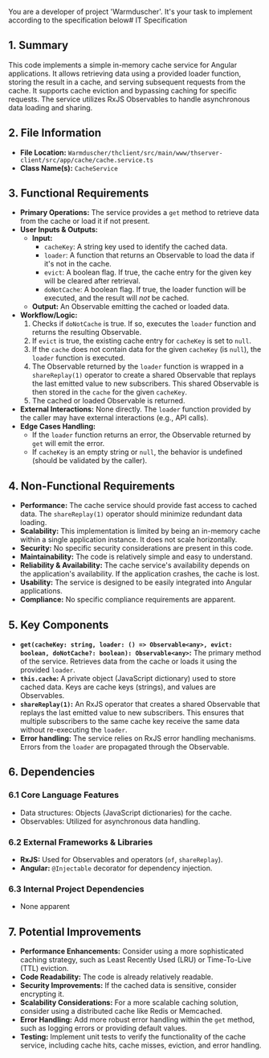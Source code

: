 You are a developer of project 'Warmduscher'. It's your task to implement according to the specification below# IT Specification

## 1. Summary

This code implements a simple in-memory cache service for Angular applications. It allows retrieving data using a provided loader function, storing the result in a cache, and serving subsequent requests from the cache.  It supports cache eviction and bypassing caching for specific requests. The service utilizes RxJS Observables to handle asynchronous data loading and sharing.

## 2. File Information

- **File Location:** `Warmduscher/thclient/src/main/www/thserver-client/src/app/cache/cache.service.ts`
- **Class Name(s):** `CacheService`

## 3. Functional Requirements

- **Primary Operations:** The service provides a `get` method to retrieve data from the cache or load it if not present.
- **User Inputs & Outputs:**
    - **Input:**
        - `cacheKey`: A string key used to identify the cached data.
        - `loader`: A function that returns an Observable to load the data if it's not in the cache.
        - `evict`: A boolean flag. If true, the cache entry for the given key will be cleared after retrieval.
        - `doNotCache`: A boolean flag. If true, the loader function will be executed, and the result will *not* be cached.
    - **Output:** An Observable emitting the cached or loaded data.
- **Workflow/Logic:**
    1. Checks if `doNotCache` is true. If so, executes the `loader` function and returns the resulting Observable.
    2. If `evict` is true, the existing cache entry for `cacheKey` is set to `null`.
    3. If the `cache` does not contain data for the given `cacheKey` (is `null`), the `loader` function is executed.
    4. The Observable returned by the `loader` function is wrapped in a `shareReplay(1)` operator to create a shared Observable that replays the last emitted value to new subscribers. This shared Observable is then stored in the `cache` for the given `cacheKey`.
    5. The cached or loaded Observable is returned.
- **External Interactions:** None directly.  The `loader` function provided by the caller may have external interactions (e.g., API calls).
- **Edge Cases Handling:**
    - If the `loader` function returns an error, the Observable returned by `get` will emit the error.
    - If `cacheKey` is an empty string or `null`, the behavior is undefined (should be validated by the caller).

## 4. Non-Functional Requirements

- **Performance:** The cache service should provide fast access to cached data.  The `shareReplay(1)` operator should minimize redundant data loading.
- **Scalability:**  This implementation is limited by being an in-memory cache within a single application instance.  It does not scale horizontally.
- **Security:** No specific security considerations are present in this code.
- **Maintainability:** The code is relatively simple and easy to understand.
- **Reliability & Availability:** The cache service's availability depends on the application's availability.  If the application crashes, the cache is lost.
- **Usability:**  The service is designed to be easily integrated into Angular applications.
- **Compliance:**  No specific compliance requirements are apparent.

## 5. Key Components

- **`get(cacheKey: string, loader: () => Observable<any>, evict: boolean, doNotCache?: boolean): Observable<any>`:**  The primary method of the service.  Retrieves data from the cache or loads it using the provided `loader`.
- **`this.cache`:** A private object (JavaScript dictionary) used to store cached data.  Keys are cache keys (strings), and values are Observables.
- **`shareReplay(1)`:** An RxJS operator that creates a shared Observable that replays the last emitted value to new subscribers.  This ensures that multiple subscribers to the same cache key receive the same data without re-executing the `loader`.
- **Error handling:** The service relies on RxJS error handling mechanisms.  Errors from the `loader` are propagated through the Observable.

## 6. Dependencies

### 6.1 Core Language Features

- Data structures: Objects (JavaScript dictionaries) for the cache.
- Observables: Utilized for asynchronous data handling.

### 6.2 External Frameworks & Libraries

- **RxJS:** Used for Observables and operators (`of`, `shareReplay`).
- **Angular:** `@Injectable` decorator for dependency injection.

### 6.3 Internal Project Dependencies
- None apparent

## 7. Potential Improvements

- **Performance Enhancements:** Consider using a more sophisticated caching strategy, such as Least Recently Used (LRU) or Time-To-Live (TTL) eviction.
- **Code Readability:** The code is already relatively readable.
- **Security Improvements:** If the cached data is sensitive, consider encrypting it.
- **Scalability Considerations:** For a more scalable caching solution, consider using a distributed cache like Redis or Memcached.
- **Error Handling:** Add more robust error handling within the `get` method, such as logging errors or providing default values.
- **Testing:** Implement unit tests to verify the functionality of the cache service, including cache hits, cache misses, eviction, and error handling.